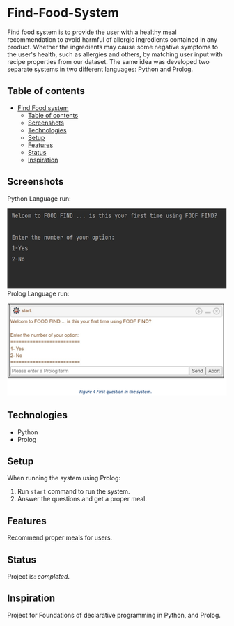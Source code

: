 # Find-Food-System
Find food system is to provide the user with a healthy meal recommendation to avoid harmful of allergic ingredients contained in any product. 
Whether the ingredients may cause some negative symptoms to the user's health, such as allergies and others, by matching user input with recipe properties from our dataset.
The same idea was developed two separate systems in two different languages: Python and Prolog.

## Table of contents
- [Find Food system](#Find-Food-System)
  - [Table of contents](#table-of-contents)
  - [Screenshots](#screenshots)
  - [Technologies](#technologies)
  - [Setup](#setup)
  - [Features](#features)
  - [Status](#status)
  - [Inspiration](#inspiration)

## Screenshots
Python Language run:

![Example screenshot](ex1.png)
Prolog Language run:

![Example screenshot](ex2.png)


## Technologies
* Python
* Prolog

## Setup
When running the system using Prolog:
1. Run ```start``` command to run the system.
2. Answer the questions and get a proper meal.

## Features
Recommend proper meals for users.

## Status
Project is: _completed_.
## Inspiration
Project for Foundations of declarative programming in Python, and Prolog.
